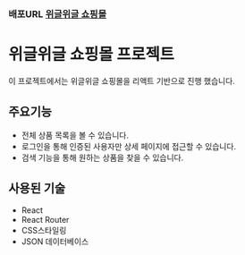 ### 배포URL [위글위글 쇼핑몰 ](https://react-wigglewiggle.netlify.app/)

# 위글위글 쇼핑몰 프로젝트

이 프로젝트에서는 위글위글 쇼핑몰을 리액트 기반으로 진행 했습니다.

## 주요기능
- 전체 상품 목록을 볼 수 있습니다.
- 로그인을 통해 인증된 사용자만 상세 페이지에 접근할 수 있습니다.
- 검색 기능을 통해 원하는 상품을 찾을 수 있습니다.

## 사용된 기술 
- React
- React Router
- CSS스타일링
- JSON 데이터베이스
